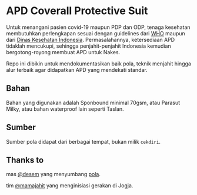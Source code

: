 APD Coverall Protective Suit
===
Untuk menangani pasien covid-19 maupun PDP dan ODP, tenaga kesehatan membutuhkan perlengkapan sesuai dengan guidelines dari [WHO](../master/guidlines/panduan_who-eng.pdf) maupun dari [Dinas Kesehatan Indonesia](../master/guidlines/pedoman_kesiapsiagaan_covid19.pdf). Permasalahannya, ketersediaan APD tidaklah mencukupi, sehingga penjahit-penjahit Indonesia kemudian bergotong-royong membuat APD untuk Nakes.

Repo ini dibikin untuk mendokumentasikan baik pola, teknik menjahit hingga alur terbaik agar didapatkan APD yang mendekati standar. 

Bahan
---
Bahan yang digunakan adalah Sponbound minimal 70gsm, atau Parasut Milky, atau bahan waterproof lain seperti Taslan.


Sumber
---

Sumber pola didapat dari berbagai tempat,  bukan milik `cekdiri`.


Thanks to
---

mas [@desem](https://twitter.com/desem) yang menyumbang [pola](../master/pola/Hazmat_Suite_Pattern.pdf).

tim [@mamajahit](https://twitter.com/mamajahit) yang menginisiasi gerakan di Jogja.
